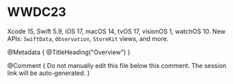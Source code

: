 # WWDC23

Xcode 15, Swift 5.9, iOS 17, macOS 14, tvOS 17, visionOS 1, watchOS 10.
New APIs: ``SwiftData``, ``Observation``, ``StoreKit`` views, and more. 

@Metadata {
   @TitleHeading("Overview")
}

@Comment { Do not manually edit this file below this comment. The session link will be auto-generated. }
